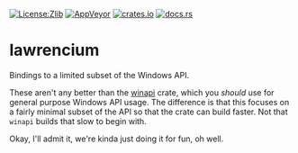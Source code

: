 [![License:Zlib](https://img.shields.io/badge/License-Zlib-brightgreen.svg)](https://opensource.org/licenses/Zlib)
[![AppVeyor](https://ci.appveyor.com/api/projects/status/msvrnnl40fhs55tq/branch/master?svg=true)](https://ci.appveyor.com/project/Lokathor/lawrencium/branch/master)
[![crates.io](https://img.shields.io/crates/v/lawrencium.svg)](https://crates.io/crates/lawrencium)
[![docs.rs](https://docs.rs/lawrencium/badge.svg)](https://docs.rs/lawrencium/)

# lawrencium

Bindings to a limited subset of the Windows API.

These aren't any better than the [winapi](https://docs.rs/winapi) crate, which
you _should_ use for general purpose Windows API usage. The difference is that
this focuses on a fairly minimal subset of the API so that the crate can build
faster. Not that `winapi` builds that slow to begin with.

Okay, I'll admit it, we're kinda just doing it for fun, oh well.
